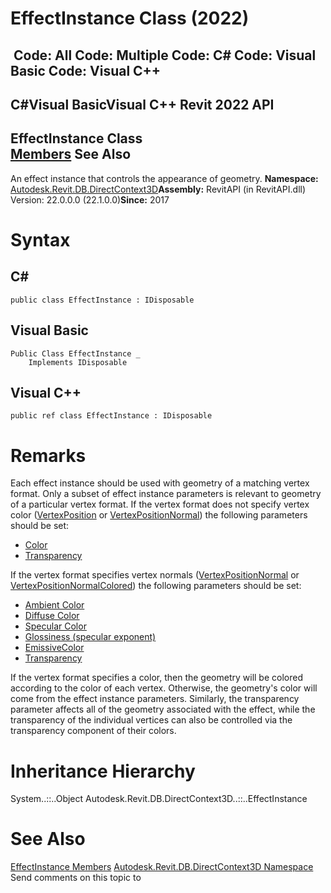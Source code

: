 # EffectInstance Class (2022)

﻿
 Code: All Code: Multiple Code: C# Code: Visual Basic Code: Visual C++   
---  
C#Visual BasicVisual C++
Revit 2022 API  
---  
EffectInstance Class  
[Members](add918a7-3992-259e-518d-6583049a5e17.md "EffectInstance Members") See Also  
---  
An effect instance that controls the appearance of geometry. 
**Namespace:** [Autodesk.Revit.DB.DirectContext3D](f4ba10f0-55ea-5344-173b-688405391794.md "Autodesk.Revit.DB.DirectContext3D Namespace")**Assembly:** RevitAPI (in RevitAPI.dll) Version: 22.0.0.0 (22.1.0.0)**Since:** 2017 
# Syntax
C#  
---  
```text
public class EffectInstance : IDisposable
```
  
Visual Basic  
---  
```text
Public Class EffectInstance _
	Implements IDisposable
```
  
Visual C++  
---  
```text
public ref class EffectInstance : IDisposable
```
  
# Remarks
Each effect instance should be used with geometry of a matching vertex format. Only a subset of effect instance parameters is relevant to geometry of a particular vertex format. If the vertex format does not specify vertex color ([VertexPosition](718e49aa-9e17-6f2d-2013-141b5cfeefdd.md "VertexPosition Class") or [VertexPositionNormal](a40efda7-6e2f-a455-f65e-02b10b0bc1b4.md "VertexPositionNormal Class")) the following parameters should be set: 
  * [Color](6f5f2e39-a850-5a55-ee09-7d2856209d84.md "SetColor Method")
  * [Transparency](6866ee5e-23ea-9b05-a6f4-74ba3795b81d.md "SetTransparency Method")

If the vertex format specifies vertex normals ([VertexPositionNormal](a40efda7-6e2f-a455-f65e-02b10b0bc1b4.md "VertexPositionNormal Class") or [VertexPositionNormalColored](aa354e03-2b25-b5a4-5634-c3518518c0d3.md "VertexPositionNormalColored Class")) the following parameters should be set: 
  * [Ambient Color](8b664a39-8174-b5c3-f4b7-67f71ffaaf6b.md "SetAmbientColor Method")
  * [Diffuse Color](7302a193-6396-93a7-a36e-0bde4f2a119c.md "SetDiffuseColor Method")
  * [Specular Color](715cb93c-e62a-280d-0095-47950d1cce7f.md "SetSpecularColor Method")
  * [Glossiness (specular exponent)](8b664a39-8174-b5c3-f4b7-67f71ffaaf6b.md "SetAmbientColor Method")
  * [EmissiveColor](00b45e82-3bd5-b592-66e9-36364628c59b.md "SetEmissiveColor Method")
  * [Transparency](6866ee5e-23ea-9b05-a6f4-74ba3795b81d.md "SetTransparency Method")

If the vertex format specifies a color, then the geometry will be colored according to the color of each vertex. Otherwise, the geometry's color will come from the effect instance parameters. Similarly, the transparency parameter affects all of the geometry associated with the effect, while the transparency of the individual vertices can also be controlled via the transparency component of their colors. 
# Inheritance Hierarchy
System..::..Object Autodesk.Revit.DB.DirectContext3D..::..EffectInstance
# See Also
[EffectInstance Members](add918a7-3992-259e-518d-6583049a5e17.md "EffectInstance Members")
[Autodesk.Revit.DB.DirectContext3D Namespace](f4ba10f0-55ea-5344-173b-688405391794.md "Autodesk.Revit.DB.DirectContext3D Namespace")
Send comments on this topic to 
